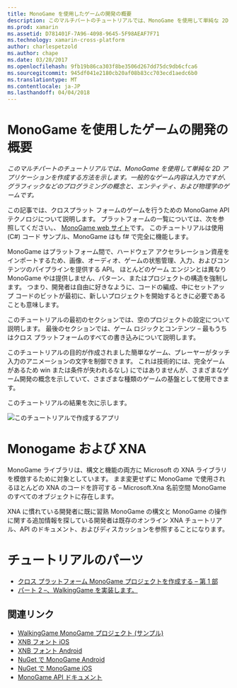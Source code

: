 ```yaml
---
title: MonoGame を使用したゲームの開発の概要
description: このマルチパートのチュートリアルでは、MonoGame を使用して単純な 2D アプリケーションを作成する方法を示します。  一般的なゲーム内容は入力ですが、グラフィックなどのプログラミングの概念と、エンティティ、および物理学のゲームです。
ms.prod: xamarin
ms.assetid: D781401F-7A96-4098-9645-5F98AEAF7F71
ms.technology: xamarin-cross-platform
author: charlespetzold
ms.author: chape
ms.date: 03/28/2017
ms.openlocfilehash: 9fb19b86ca303f8be3506d267dd75dc9db6cfca6
ms.sourcegitcommit: 945df041e2180cb20af08b83cc703ecd1aedc6b0
ms.translationtype: MT
ms.contentlocale: ja-JP
ms.lasthandoff: 04/04/2018
---
```

# <a name="introduction-to-game-development-with-monogame"></a>MonoGame を使用したゲームの開発の概要

_このマルチパートのチュートリアルでは、MonoGame を使用して単純な 2D アプリケーションを作成する方法を示します。一般的なゲーム内容は入力ですが、グラフィックなどのプログラミングの概念と、エンティティ、および物理学のゲームです。_

この記事では、クロスプラット フォームのゲームを行うための MonoGame API テクノロジについて説明します。 プラットフォームの一覧については、次を参照してください。、 [MonoGame web サイト](http://www.monogame.net/)です。 このチュートリアルは使用 (C#) コード サンプル、MonoGame はも f# で完全に機能します。

MonoGame はプラットフォーム間で、ハードウェア アクセラレーション資産をインポートするため、画像、オーディオ、ゲームの状態管理、入力、およびコンテンツのパイプラインを提供する API。 ほとんどのゲーム エンジンとは異なり MonoGame やは提供しません、パターン、またはプロジェクトの構造を強制します。  つまり、開発者は自由に好きなように、コードの編成、中にセットアップ コードのビットが最初に、新しいプロジェクトを開始するときに必要であることも意味します。

このチュートリアルの最初のセクションでは、空のプロジェクトの設定について説明します。 最後のセクションでは、ゲーム ロジックとコンテンツ – 最もうちはクロス プラットフォームのすべての書き込みについて説明します。

このチュートリアルの目的が作成されました簡単なゲーム、プレーヤーがタッチ入力のアニメーションの文字を制御できます。  これは技術的には、完全ゲームがあるため win または条件が失われるなし) にではありませんが、さまざまなゲーム開発の概念を示していて、さまざまな種類のゲームの基盤として使用できます。 

このチュートリアルの結果を次に示します。

![](images/image1.gif "このチュートリアルで作成するアプリ")

# <a name="monogame-and-xna"></a>Monogame および XNA

MonoGame ライブラリは、構文と機能の両方に Microsoft の XNA ライブラリを模倣するために対象としています。  まま変更せずに MonoGame で使用されるほとんどの XNA のコードを許可する – Microsoft.Xna 名前空間 MonoGame のすべてのオブジェクトに存在します。 

XNA に慣れている開発者に既に習熟 MonoGame の構文と MonoGame の操作に関する追加情報を探している開発者は既存のオンライン XNA チュートリアル、API のドキュメント、およびディスカッションを参照することになります。


# <a name="walkthrough-parts"></a>チュートリアルのパーツ

- [クロス プラットフォーム MonoGame プロジェクトを作成する – 第 1 部](~/graphics-games/monogame/introduction/part1.md)
- [パート 2 –、WalkingGame を実装します。](~/graphics-games/monogame/introduction/part2.md)

## <a name="related-links"></a>関連リンク

- [WalkingGame MonoGame プロジェクト (サンプル)](https://developer.xamarin.com/samples/mobile/WalkingGameMG/)
- [XNB フォント iOS](https://github.com/mono/CocosSharp/tree/master/Samples/GameStarterKit/GameStarterKit/Content/fonts)
- [XNB フォント Android](https://github.com/mono/CocosSharp/tree/master/Samples/GameStarterKit/GameStarterKit/Assets/Content/fonts)
- [NuGet で MonoGame Android](https://www.nuget.org/packages/MonoGame.Framework.Android/)
- [NuGet で MonoGame iOS](https://www.nuget.org/packages/MonoGame.Framework.iOS/)
- [MonoGame API ドキュメント](http://www.monogame.net/documentation/?page=main)

